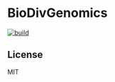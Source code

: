# BioDivGenomics

[![build](https://github.com/GargGroup/BioDivGenomics/actions/workflows/build.yml/badge.svg)](https://github.com/GargGroup/BioDivGenomics/actions/workflows/build.yml)

## License

MIT
